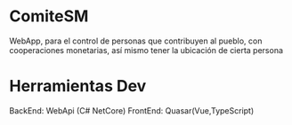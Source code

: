 
# ComiteSM
WebApp, para el control de personas que contribuyen al pueblo, con cooperaciones monetarias, así mismo tener la ubicación de cierta persona
# Herramientas Dev
BackEnd: WebApi (C# NetCore)
FrontEnd: Quasar(Vue,TypeScript)
